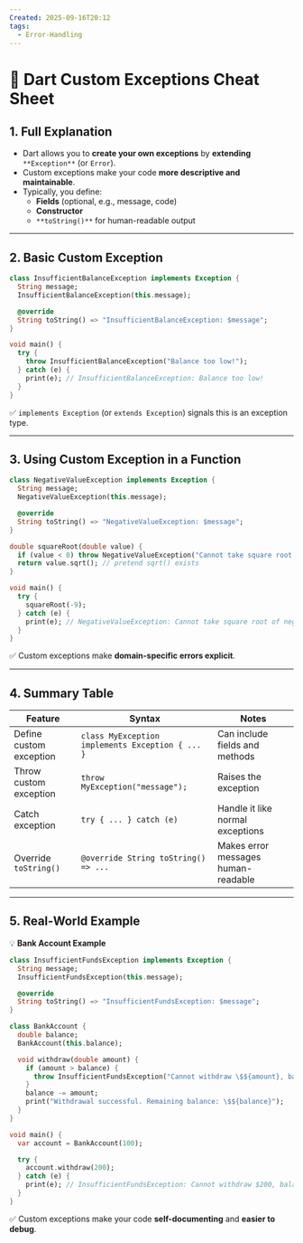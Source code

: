 ```yaml
---
Created: 2025-09-16T20:12
tags:
  - Error-Handling
---
```

# 🎯 Dart Custom Exceptions Cheat Sheet

## 1. Full Explanation

- Dart allows you to **create your own exceptions** by **extending** `**Exception**` (or `Error`).
- Custom exceptions make your code **more descriptive and maintainable**.
- Typically, you define:
    - **Fields** (optional, e.g., message, code)
    - **Constructor**
    - `**toString()**` for human-readable output

---

## 2. Basic Custom Exception

```Dart
class InsufficientBalanceException implements Exception {
  String message;
  InsufficientBalanceException(this.message);

  @override
  String toString() => "InsufficientBalanceException: $message";
}

void main() {
  try {
    throw InsufficientBalanceException("Balance too low!");
  } catch (e) {
    print(e); // InsufficientBalanceException: Balance too low!
  }
}

```

✅ `implements Exception` (or `extends Exception`) signals this is an exception type.

---

## 3. Using Custom Exception in a Function

```Dart
class NegativeValueException implements Exception {
  String message;
  NegativeValueException(this.message);

  @override
  String toString() => "NegativeValueException: $message";
}

double squareRoot(double value) {
  if (value < 0) throw NegativeValueException("Cannot take square root of negative number");
  return value.sqrt(); // pretend sqrt() exists
}

void main() {
  try {
    squareRoot(-9);
  } catch (e) {
    print(e); // NegativeValueException: Cannot take square root of negative number
  }
}

```

✅ Custom exceptions make **domain-specific errors explicit**.

---

## 4. Summary Table

|Feature|Syntax|Notes|
|---|---|---|
|Define custom exception|`class MyException implements Exception { ... }`|Can include fields and methods|
|Throw custom exception|`throw MyException("message");`|Raises the exception|
|Catch exception|`try { ... } catch (e)`|Handle it like normal exceptions|
|Override `toString()`|`@override String toString() => ...`|Makes error messages human-readable|

---

## 5. Real-World Example

💡 **Bank Account Example**

```Dart
class InsufficientFundsException implements Exception {
  String message;
  InsufficientFundsException(this.message);

  @override
  String toString() => "InsufficientFundsException: $message";
}

class BankAccount {
  double balance;
  BankAccount(this.balance);

  void withdraw(double amount) {
    if (amount > balance) {
      throw InsufficientFundsException("Cannot withdraw \$${amount}, balance is \$${balance}");
    }
    balance -= amount;
    print("Withdrawal successful. Remaining balance: \$${balance}");
  }
}

void main() {
  var account = BankAccount(100);

  try {
    account.withdraw(200);
  } catch (e) {
    print(e); // InsufficientFundsException: Cannot withdraw $200, balance is $100
  }
}

```

✅ Custom exceptions make your code **self-documenting** and **easier to debug**.